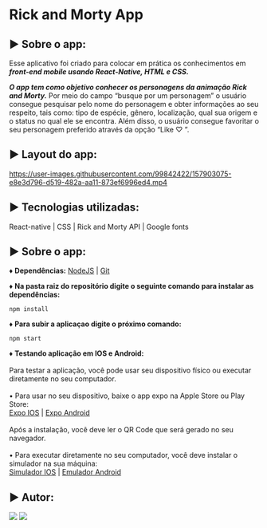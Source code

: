 # Rick and Morty App

## ► Sobre o app: 

Esse aplicativo foi criado para colocar em prática os conhecimentos em ***front-end mobile usando React-Native, HTML e CSS.*** 

***O app tem como objetivo conhecer os personagens da animação Rick and Morty.*** Por meio do campo “busque por um personagem” o usuário consegue pesquisar pelo nome do personagem e obter informações ao seu respeito, tais como: tipo de espécie, gênero, localização, qual sua origem e o status no qual ele se encontra. Além disso, o usuário consegue favoritar o seu personagem preferido através da opção “Like ♡ ”.

## ► Layout do app: 
https://user-images.githubusercontent.com/99842422/157903075-e8e3d796-d519-482a-aa11-873ef6996ed4.mp4

## ► Tecnologias utilizadas: ##
React-native  |  CSS  |  Rick and Morty API  |  Google fonts

## ► Sobre o app: ##
 ♦ **Dependências:**
[NodeJS](https://nodejs.org/en/) | 
[Git](https://git-scm.com/)

♦ **Na pasta raiz do repositório digite o seguinte comando para instalar as dependências:**
```
npm install
```
♦ **Para subir a aplicaçao digite o próximo comando:**
```
npm start
```
♦ **Testando aplicação em IOS e Android:**
<br><br>
Para testar a aplicação, você pode usar seu dispositivo físico ou executar diretamente no seu computador.
<br><br>
• Para usar no seu dispositivo, baixe o app expo na Apple Store ou Play Store:
<br>
[Expo IOS](https://itunes.com/apps/exponent) | 
[Expo Android](https://play.google.com/store/apps/details?id=host.exp.exponent)
<br><br>
Após a instalação, você deve ler o QR Code que será gerado no seu navegador.
<br><br>
• Para executar diretamente no seu computador, você deve instalar o simulador na sua máquina: 
<br>
[Simulador IOS](https://docs.expo.dev/workflow/ios-simulator/) |
[Emulador Android](https://docs.expo.dev/workflow/android-studio-emulator/)

## ► Autor:  
 <div>  
  <a href = "layanenu@gmail.com"><img src="https://img.shields.io/badge/-Gmail-%23333?style=for-the-badge&logo=gmail&logoColor=white" target="_blank"></a>
  <a href="https://www.linkedin.com/in/layanenu/" target="_blank"><img src="https://img.shields.io/badge/-LinkedIn-%230077B5?style=for-the-badge&logo=linkedin&logoColor=white" target="_blank"></a> 
</div>
